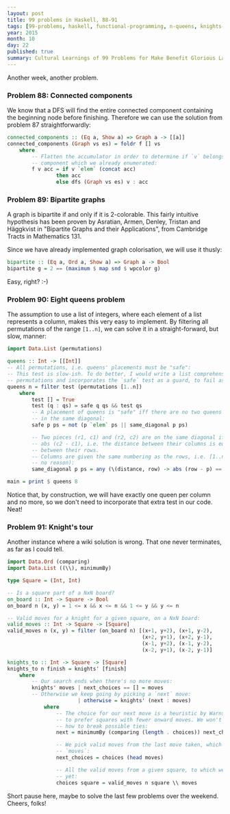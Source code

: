 ```yaml
---
layout: post
title: 99 problems in Haskell, 88-91
tags: [99-problems, haskell, functional-programming, n-queens, knights-tour, graphs]
year: 2015
month: 10
day: 22
published: true
summary: Cultural Learnings of 99 Problems for Make Benefit Glorious Language of Haskell
---
```


Another week, another problem.

### Problem 88: Connected components

We know that a DFS will find the entire connected component containing the beginning node
before finishing. Therefore we can use the solution from problem 87 straightforwardly:

```haskell
connected_components :: (Eq a, Show a) => Graph a -> [[a]]
connected_components (Graph vs es) = foldr f [] vs
    where
        -- Flatten the accumulator in order to determine if `v` belongs to a connected
        -- component which we already enumerated:
        f v acc = if v `elem` (concat acc)
                then acc
                else dfs (Graph vs es) v : acc
```

### Problem 89: Bipartite graphs

A graph is bipartite if and only if it is 2-colorable. This fairly intuitive hypothesis
has been proven by Asratian, Armen, Denley, Tristan and Häggkvist in "Bipartite Graphs and
their Applications", from Cambridge Tracts in Mathematics 131.

Since we have already implemented graph colorisation, we will use it thusly:

```haskell
bipartite :: (Eq a, Ord a, Show a) => Graph a -> Bool
bipartite g = 2 == (maximum $ map snd $ wpcolor g)
```

Easy, right? :-)

### Problem 90: Eight queens problem

The assumption to use a list of integers, where each element of a list represents a
column, makes this very easy to implement. By filtering all permutations of the range
`[1..n]`, we can solve it in a straight-forward, but slow, manner:

```haskell
import Data.List (permutations)

queens :: Int -> [[Int]]
-- All permutations, i.e. queens' placements must be "safe":
-- This test is slow-ish. To do better, I would write a list comprehension that generates
-- permutations and incorporates the `safe` test as a guard, to fail as early as possible:
queens n = filter test (permutations [1..n])
    where
        test [] = True
        test (q : qs) = safe q qs && test qs
        -- A placement of queens is "safe" iff there are no two queens in the same row or
        -- in the same diagonal:
        safe p ps = not (p `elem` ps || same_diagonal p ps)

        -- Two pieces (r1, c1) and (r2, c2) are on the same diagonal iff abs(r2 - r1) ==
        -- abs (c2 - c1), i.e. the distance between their columns is equal to the distance
        -- between their rows.
        -- Columns are given the same numbering as the rows, i.e. [1..n] (n is omitted for
        -- no reason):
        same_diagonal p ps = any (\(distance, row) -> abs (row - p) == distance) $ zip [1..] ps

main = print $ queens 8
```

Notice that, by construction, we will have exactly one queen per column and no more, so we
don't need to incorporate that extra test in our code. Neat!

### Problem 91: Knight's tour

Another instance where a wiki solution is wrong. That one never terminates, as far as I
could tell.

```haskell
import Data.Ord (comparing)
import Data.List ((\\), minimumBy)

type Square = (Int, Int)

-- Is a square part of a NxN board?
on_board :: Int -> Square -> Bool
on_board n (x, y) = 1 <= x && x <= n && 1 <= y && y <= n

-- Valid moves for a knight for a given square, on a NxN board:
valid_moves :: Int -> Square -> [Square]
valid_moves n (x, y) = filter (on_board n) [(x+1, y+2), (x+1, y-2),
                                            (x+2, y+1), (x+2, y-1),
                                            (x-1, y+2), (x-1, y-2),
                                            (x-2, y+1), (x-2, y-1)]

knights_to :: Int -> Square -> [Square]
knights_to n finish = knights' [finish]
    where
        -- Our search ends when there's no more moves:
        knights' moves | next_choices == [] = moves
        -- Otherwise we keep going by picking a `next` move:
                       | otherwise = knights' (next : moves)
            where
                -- The choice for our next move is a heuristic by Warnsdorf, which says
                -- to prefer squares with fewer onward moves. We won't be concerned with
                -- how to break possible ties:
                next = minimumBy (comparing (length . choices)) next_choices

                -- We pick valid moves from the last move taken, which is the head of
                -- `moves`:
                next_choices = choices (head moves)

                -- All the valid moves from a given square, to which we haven't been to
                -- yet:
                choices square = valid_moves n square \\ moves
```

Short pause here, maybe to solve the last few problems over the weekend. Cheers, folks!
